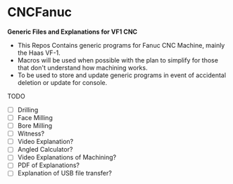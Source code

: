 # CNCFanuc
**Generic Files and Explanations for VF1 CNC**

* This Repos Contains generic programs for Fanuc CNC Machine, mainly the Haas VF-1.
* Macros will be used when possible with the plan to simplify for those that don't understand how machining works. 
* To be used to store and update generic programs in event of accidental deletion or update for console. 

TODO

- [ ] Drilling
- [ ] Face Milling
- [ ] Bore Milling
- [ ] Witness? 
- [ ] Video Explanation?
- [ ] Angled Calculator?
- [ ] Video Explanations of Machining?
- [ ] PDF of Explanations?
- [ ] Explanation of USB file transfer?
